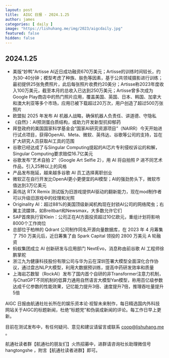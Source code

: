 ```yaml
---
layout: post
title:  AIGC 日报 - 2024.1.25
author: james
categories: [ daily ]
image: "https://lishuhang.me/img/2023/aigcdaily.jpg"
featured: false
hidden: false
---
```


## 2024.1.25

- 美版“妙鸭”Artisse AI近日成功融资670万美元；Artisse的训练时间较长，约为30-40分钟；模型考虑了种族、肤色等因素，基于公共领域摄影进行训练；最初提供25张免费照片，此后每张照片收费约20美分；Artisse称2023年度收入100万美元，截至本月的总收入已达到250万美元；Artisse曾多次成为Google Play商店中的热门照片应用，覆盖美国、英国、日本、韩国、加拿大和澳大利亚等多个市场，应用已被下载超过20万次，用户创造了超过500万张照片
- 欧盟拟 2025 年发布 AI 机器人战略，确保机器人负责任、讲道德、守隐私
- 《自然》：AI预测蛋白质结构，或助力开发新型抗抑郁药
- 拜登政府的美国国家科学基金会“国家AI研究资源项目”（NAIRR）今天开始进行试点项目，获得OpenAI、Meta、微软、英伟达、谷歌等公司的支持，旨在扩大研究人员获取AI工具的范围
- 谷歌已经达成了与Singular Computing提起的AI芯片专利侵权诉讼的和解，Singular Computing要求赔偿16.7亿美元
- 谷歌发布“艺术自拍 2”（Google Art Selfie 2），用 AI 将自拍照 P 进不同艺术作品，引入25种以上的风格
- 产品发布拖延，越来越多谷歌 AI 员工选择离职创业
- 微软正在自行开发比OpenAI更小更便宜的AI模型；AI的强劲势头下，微软市值达到3万亿美元
- 英伟达 RTX Remix 测试版为旧游戏提供AI驱动的翻新能力，现在mod制作者可以升级旧游戏中的纹理和光照
- Originality AI：超过88%的美国顶级新闻机构现在封锁AI公司的网络爬虫；右翼主流媒体，如Breitbart和Newsmax，大多数允许它们
- SAP首席执行官Klein：公司正在AI方面投资超过10亿欧元，重组计划将影响8000个工作岗位
- 总部位于柏林的 Qdrant 公司制作同名开源向量数据库，在 2023 年 4 月筹集了 750 万美元后，近日筹集了由 Spark Capital 领投的 2800 万美元 A 轮融资
- 蚂蚁集团成立 AI 创新研发与应用部门 NextEvo，消息称由前谷歌 AI 工程师徐鹏掌舵
- 浙江九为健康科技股份有限公司与华为云在深圳签署大模型全面深化合作协议，通过盘古NLP大模型，利用大数据预训练，提高中药研发效率和质量
- 上海岩芯数智（RockAI）发布了国内首个自研的非Transformer注意力机制，与ChatGPT不同机制的低算力通用自然语言大模型Yan模型，称用百亿级参数达成千亿参数的性能效果，记忆能力提升3倍、速度提升7倍，推理吞吐量提升5倍

AIGC 日报由航通社社长所在的娱乐资本论·视智未来制作，每日精选国内外科技网站关于AIGC的标题新闻，杜绝“标题党”和伪装成新闻的评论。每工作日早上更新。

目前在测试发布中，有任何疑问、意见和建议请留言或联系 coop@lishuhang.me 。

航通社读者群【航通社的朋友们】火热招募中，进群请咨询社长助理微信号 hangtongshe ，附言【航通社读者进群】即可。
